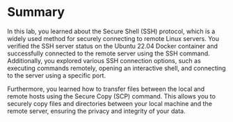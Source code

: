 # Summary

In this lab, you learned about the Secure Shell (SSH) protocol, which is a widely used method for securely connecting to remote Linux servers. You verified the SSH server status on the Ubuntu 22.04 Docker container and successfully connected to the remote server using the SSH command. Additionally, you explored various SSH connection options, such as executing commands remotely, opening an interactive shell, and connecting to the server using a specific port.

Furthermore, you learned how to transfer files between the local and remote hosts using the Secure Copy (SCP) command. This allows you to securely copy files and directories between your local machine and the remote server, ensuring the privacy and integrity of your data.
